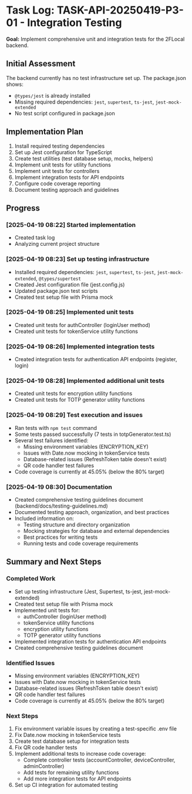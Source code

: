 # Task Log: TASK-API-20250419-P3-01 - Integration Testing

**Goal:** Implement comprehensive unit and integration tests for the 2FLocal backend.

## Initial Assessment

The backend currently has no test infrastructure set up. The package.json shows:
- `@types/jest` is already installed
- Missing required dependencies: `jest`, `supertest`, `ts-jest`, `jest-mock-extended`
- No test script configured in package.json

## Implementation Plan

1. Install required testing dependencies
2. Set up Jest configuration for TypeScript
3. Create test utilities (test database setup, mocks, helpers)
4. Implement unit tests for utility functions
5. Implement unit tests for controllers
6. Implement integration tests for API endpoints
7. Configure code coverage reporting
8. Document testing approach and guidelines

## Progress

### [2025-04-19 08:22] Started implementation
- Created task log
- Analyzing current project structure

### [2025-04-19 08:23] Set up testing infrastructure
- Installed required dependencies: `jest`, `supertest`, `ts-jest`, `jest-mock-extended`, `@types/supertest`
- Created Jest configuration file (jest.config.js)
- Updated package.json test scripts
- Created test setup file with Prisma mock

### [2025-04-19 08:25] Implemented unit tests
- Created unit tests for authController (loginUser method)
- Created unit tests for tokenService utility functions

### [2025-04-19 08:26] Implemented integration tests
- Created integration tests for authentication API endpoints (register, login)

### [2025-04-19 08:28] Implemented additional unit tests
- Created unit tests for encryption utility functions
- Created unit tests for TOTP generator utility functions

### [2025-04-19 08:29] Test execution and issues
- Ran tests with `npm test` command
- Some tests passed successfully (7 tests in totpGenerator.test.ts)
- Several test failures identified:
  - Missing environment variables (ENCRYPTION_KEY)
  - Issues with Date.now mocking in tokenService tests
  - Database-related issues (RefreshToken table doesn't exist)
  - QR code handler test failures
- Code coverage is currently at 45.05% (below the 80% target)

### [2025-04-19 08:30] Documentation
- Created comprehensive testing guidelines document (backend/docs/testing-guidelines.md)
- Documented testing approach, organization, and best practices
- Included information on:
  - Testing structure and directory organization
  - Mocking strategies for database and external dependencies
  - Best practices for writing tests
  - Running tests and code coverage requirements

## Summary and Next Steps

### Completed Work
- Set up testing infrastructure (Jest, Supertest, ts-jest, jest-mock-extended)
- Created test setup file with Prisma mock
- Implemented unit tests for:
  - authController (loginUser method)
  - tokenService utility functions
  - encryption utility functions
  - TOTP generator utility functions
- Implemented integration tests for authentication API endpoints
- Created comprehensive testing guidelines document

### Identified Issues
- Missing environment variables (ENCRYPTION_KEY)
- Issues with Date.now mocking in tokenService tests
- Database-related issues (RefreshToken table doesn't exist)
- QR code handler test failures
- Code coverage is currently at 45.05% (below the 80% target)

### Next Steps
1. Fix environment variable issues by creating a test-specific .env file
2. Fix Date.now mocking in tokenService tests
3. Create test database setup for integration tests
4. Fix QR code handler tests
5. Implement additional tests to increase code coverage:
   - Complete controller tests (accountController, deviceController, adminController)
   - Add tests for remaining utility functions
   - Add more integration tests for API endpoints
6. Set up CI integration for automated testing